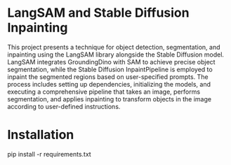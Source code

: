 # LangSAM and Stable Diffusion Inpainting

This project presents a technique for object detection, segmentation, and inpainting using the LangSAM library alongside the Stable Diffusion model. LangSAM integrates GroundingDino with SAM to achieve precise object segmentation, while the Stable Diffusion InpaintPipeline is employed to inpaint the segmented regions based on user-specified prompts. The process includes setting up dependencies, initializing the models, and executing a comprehensive pipeline that takes an image, performs segmentation, and applies inpainting to transform objects in the image according to user-defined instructions.

# Installation
pip install -r requirements.txt



